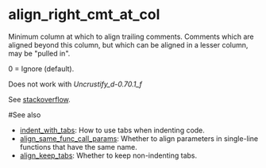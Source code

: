 # align_right_cmt_at_col

Minimum column at which to align trailing comments. Comments which are aligned beyond this column, but which can be aligned in a lesser column, may be "pulled in".

0 = Ignore (default).

Does not work with _Uncrustify_d-0.70.1_f_

See [stackoverflow](https://stackoverflow.com/questions/41526950/uncrustify-how-do-i-align-trailing-comments-by-two-space-gap).

#See also
* [indent_with_tabs](../indent_options/indent_with_tabs.md): How to use tabs when indenting code.
* [align_same_func_call_params](align_same_func_call_params.md): Whether to align parameters in single-line functions that have the same name.
* [align_keep_tabs](align_keep_tabs.md): Whether to keep non-indenting tabs.
